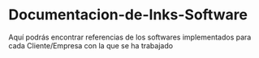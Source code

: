 # Documentacion-de-Inks-Software
Aquí podrás encontrar referencias de los softwares implementados para cada Cliente/Empresa con la que se ha trabajado
